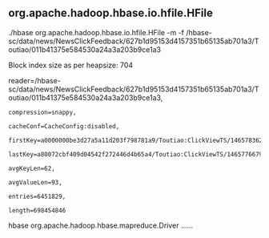 ## org.apache.hadoop.hbase.io.hfile.HFile

./hbase
 org.apache.hadoop.hbase.io.hfile.HFile -m -f /hbase-sc/data/news/NewsClickFeedback/627b1d95153d4157351b65135ab701a3/Toutiao/011b41375e584530a24a3a203b9ce1a3

Block
 index size as per heapsize: 704

reader=/hbase-sc/data/news/NewsClickFeedback/627b1d95153d4157351b65135ab701a3/Toutiao/011b41375e584530a24a3a203b9ce1a3,

    compression=snappy,

    cacheConf=CacheConfig:disabled,

    firstKey=a0000000be3d27a5a11d203f798781a9/Toutiao:ClickViewTS/1465783628056/Put,

    lastKey=a80072cbf409d04542f272446d4b65a4/Toutiao:ClickViewTS/1465776679416/Put,

    avgKeyLen=62,

    avgValueLen=93,

    entries=6451829,

    length=698454846



hbase org.apache.hadoop.hbase.mapreduce.Driver
......
